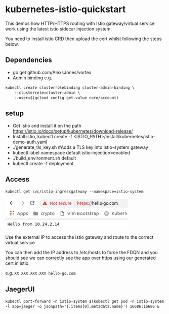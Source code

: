 # kubernetes-istio-quickstart

This demos how HTTP/HTTPS routing with Istio gateway/virtual service work using the latest istio sidecar injection system.

You need to install istio CRD then upload the cert whilst following the steps below.

## Dependencies
- go get github.com/AlexsJones/vortex
- Admin binding e.g.
```
kubectl create clusterrolebinding cluster-admin-binding \
    --clusterrole=cluster-admin \
    --user=$(gcloud config get-value core/account)
```

## setup
- Get Istio and install it on the path https://istio.io/docs/setup/kubernetes/download-release/
- Install istio, kubectl create -f <ISTIO_PATH>/install/kubernetes/istio-demo-auth.yaml
- ./generate_tls_key.sh #Adds a TLS key into istio-system gateway
- kubectl label namespace default istio-injection=enabled
- ./build_environment.sh default
- kubectl create -f deployment


## Access

```
kubectl get svc/istio-ingressgateway --namespace=istio-system
```

![image](res/1.png)

Use the external IP to access the istio gateway and route to the correct virtual service

You can then add the IP address to /etc/hosts to force the FDQN and you should see we can correctly see the app over https using our generated cert in istio.

e.g. `XX.XXX.XXX.XXX hello-go.com`




## JaegerUI

```
kubectl port-forward -n istio-system $(kubectl get pod -n istio-system -l app=jaeger -o jsonpath='{.items[0].metadata.name}') 16686:16686 &
```
